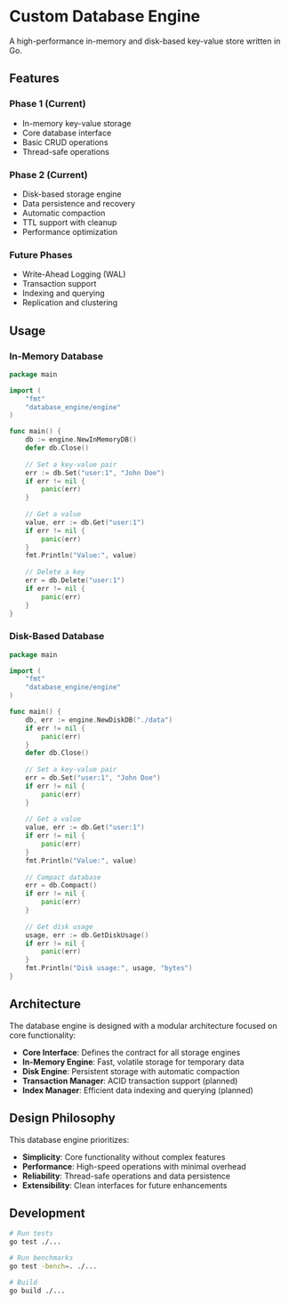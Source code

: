 # Custom Database Engine

A high-performance in-memory and disk-based key-value store written in Go.

## Features

### Phase 1 (Current)
- In-memory key-value storage
- Core database interface
- Basic CRUD operations
- Thread-safe operations

### Phase 2 (Current)
- Disk-based storage engine
- Data persistence and recovery
- Automatic compaction
- TTL support with cleanup
- Performance optimization

### Future Phases
- Write-Ahead Logging (WAL)
- Transaction support
- Indexing and querying
- Replication and clustering

## Usage

### In-Memory Database
```go
package main

import (
    "fmt"
    "database_engine/engine"
)

func main() {
    db := engine.NewInMemoryDB()
    defer db.Close()
    
    // Set a key-value pair
    err := db.Set("user:1", "John Doe")
    if err != nil {
        panic(err)
    }
    
    // Get a value
    value, err := db.Get("user:1")
    if err != nil {
        panic(err)
    }
    fmt.Println("Value:", value)
    
    // Delete a key
    err = db.Delete("user:1")
    if err != nil {
        panic(err)
    }
}
```

### Disk-Based Database
```go
package main

import (
    "fmt"
    "database_engine/engine"
)

func main() {
    db, err := engine.NewDiskDB("./data")
    if err != nil {
        panic(err)
    }
    defer db.Close()
    
    // Set a key-value pair
    err = db.Set("user:1", "John Doe")
    if err != nil {
        panic(err)
    }
    
    // Get a value
    value, err := db.Get("user:1")
    if err != nil {
        panic(err)
    }
    fmt.Println("Value:", value)
    
    // Compact database
    err = db.Compact()
    if err != nil {
        panic(err)
    }
    
    // Get disk usage
    usage, err := db.GetDiskUsage()
    if err != nil {
        panic(err)
    }
    fmt.Println("Disk usage:", usage, "bytes")
}
```

## Architecture

The database engine is designed with a modular architecture focused on core functionality:

- **Core Interface**: Defines the contract for all storage engines
- **In-Memory Engine**: Fast, volatile storage for temporary data
- **Disk Engine**: Persistent storage with automatic compaction
- **Transaction Manager**: ACID transaction support (planned)
- **Index Manager**: Efficient data indexing and querying (planned)

## Design Philosophy

This database engine prioritizes:
- **Simplicity**: Core functionality without complex features
- **Performance**: High-speed operations with minimal overhead
- **Reliability**: Thread-safe operations and data persistence
- **Extensibility**: Clean interfaces for future enhancements

## Development

```bash
# Run tests
go test ./...

# Run benchmarks
go test -bench=. ./...

# Build
go build ./...
```
